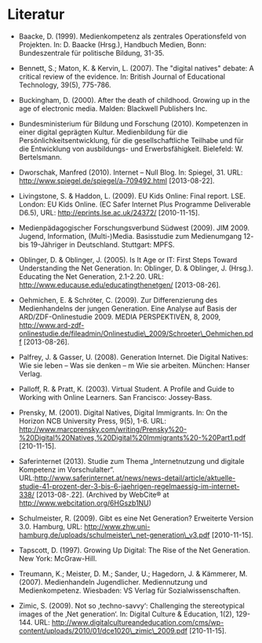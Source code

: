 # Literatur

- Baacke, D. (1999). Medienkompetenz als zentrales Operationsfeld von Projekten. In: D. Baacke (Hrsg.), Handbuch Medien, Bonn: Bundeszentrale für politische Bildung, 31-35.

- Bennett, S.; Maton, K. &amp; Kervin, L. (2007). The "digital natives" debate: A critical review of the evidence. In: British Journal of Educational Technology, 39(5), 775-786.

- Buckingham, D. (2000). After the death of childhood. Growing up in the age of electronic media. Malden: Blackwell Publishers Inc.

- Bundesministerium für Bildung und Forschung (2010). Kompetenzen in einer digital geprägten Kultur. Medienbildung für die Persönlichkeitsentwicklung, für die gesellschaftliche Teilhabe und für die Entwicklung von ausbildungs- und Erwerbsfähigkeit. Bielefeld: W. Bertelsmann.

- Dworschak, Manfred (2010). Internet – Null Blog. In: Spiegel, 31. URL: http://www.spiegel.de/spiegel/a-709492.html \[2013-08-22].

- Livingstone, S. &amp; Haddon, L. (2009). EU Kids Online: Final report. LSE. London: EU Kids Online. (EC Safer Internet Plus Programme Deliverable D6.5), URL: http://eprints.lse.ac.uk/24372/ \[2010-11-15].

- Medienpädagogischer Forschungsverbund Südwest (2009). JIM 2009. Jugend, Information, (Multi-)Media. Basisstudie zum Medienumgang 12- bis 19-Jähriger in Deutschland. Stuttgart: MPFS.

- Oblinger, D. &amp; Oblinger, J. (2005). Is It Age or IT: First Steps Toward Understanding the Net Generation. In: Oblinger, D. &amp; Oblinger, J. (Hrsg.). Educating the Net Generation, 2.1-2.20. URL: http://www.educause.edu/educatingthenetgen/ \[2013-08-26].

- Oehmichen, E. &amp; Schröter, C. (2009). Zur Differenzierung des Medienhandelns der jungen Generation. Eine Analyse auf Basis der ARD/ZDF-Onlinestudie 2009. MEDIA PERSPEKTIVEN, 8, 2009, http://www.ard-zdf-onlinestudie.de/fileadmin/Onlinestudie\_2009/Schroeter\_Oehmichen.pdf \[2013-08-26].

- Palfrey, J. &amp; Gasser, U. (2008). Generation Internet. Die Digital Natives: Wie sie leben – Was sie denken – m Wie sie arbeiten. München: Hanser Verlag.

- Palloff, R. &amp; Pratt, K. (2003). Virtual Student. A Profile and Guide to Working with Online Learners. San Francisco: Jossey-Bass.

- Prensky, M. (2001). Digital Natives, Digital Immigrants. In: On the Horizon NCB University Press, 9(5), 1-6. URL: http://www.marcprensky.com/writing/Prensky%20-%20Digital%20Natives,%20Digital%20Immigrants%20-%20Part1.pdf \[210-11-15].

- Saferinternet (2013). Studie zum Thema „Internetnutzung und digitale Kompetenz im Vorschulalter“. URL:http://www.saferinternet.at/news/news-detail/article/aktuelle-studie-41-prozent-der-3-bis-6-jaehrigen-regelmaessig-im-internet-338/ \[2013-08-.22]. (Archived by WebCite® at http://www.webcitation.org/6HGszb1NU)

- Schulmeister, R. (2009). Gibt es eine Net Generation? Erweiterte Version 3.0. Hamburg, URL: http://www.zhw.uni-hamburg.de/uploads/schulmeister\_net-generation\_v3.pdf \[2010-11-15].

- Tapscott, D. (1997). Growing Up Digital: The Rise of the Net Generation. New York: McGraw-Hill.

- Treumann, K.; Meister, D. M.; Sander, U.; Hagedorn, J. &amp; Kämmerer, M. (2007). Medienhandeln Jugendlicher. Mediennutzung und Medienkompetenz. Wiesbaden: VS Verlag für Sozialwissenschaften.

- Zimic, S. (2009). Not so ‚techno-savvy‘: Challenging the stereotypical images of the ‚Net generation‘. In: Digital Culture &amp; Education, 1(2), 129-144. URL: http://www.digitalcultureandeducation.com/cms/wp-content/uploads/2010/01/dce1020\_zimic\_2009.pdf \[210-11-15].
